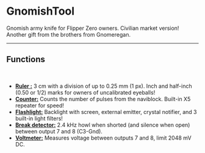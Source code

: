 # GnomishTool 
Gnomish army knife for Flipper Zero owners.
Civilian market version! Another gift from the brothers from Gnomeregan.

-----
<h2 align="left">Functions</h2>
<br>

   - <ins><b>Ruler :</b></ins> 3 cm with a division of up to 0.25 mm (1 px). Inch and half-inch (0.50 or 1/2) marks for owners of uncalibrated eyeballs!
   - <ins><b>Counter:</b></ins> Counts the number of pulses from the naviblock. Built-in X5 repeater for speed!
   - <ins><b>Flashlight:</b></ins> Backlight with screen, external emitter, crystal notifier, and 3 built-in light filters!
   - <ins><b>Break detector:</b></ins> 2.4 kHz howl when shorted (and silence when open) between output 7 and 8 (C3-Gnd).
   - <ins><b>Voltmeter:</b></ins> Measures voltage between outputs 7 and 8, limit 2048 mV DC.
<br>
